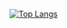 
[![Top Langs](https://github-readme-stats.vercel.app/api/top-langs/?username=Hlunlun&layout=compact&theme=vision-friendly-dark&exclude_repo=Microprocessor_project&Abandoned-Son)](https://github.com/anuraghazra/github-readme-stats)
